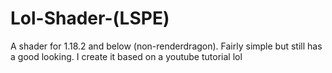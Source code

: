 # Lol-Shader-(LSPE)
A shader for 1.18.2 and below (non-renderdragon). Fairly simple but still has a good looking. I create it based on a youtube tutorial lol

